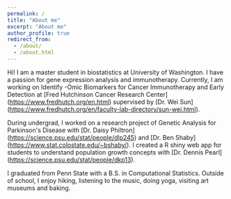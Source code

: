 ```yaml
---
permalink: /
title: "About me"
excerpt: "About me"
author_profile: true
redirect_from: 
  - /about/
  - /about.html
---
```


Hi! I am a master student in biostatistics at University of Washington. I have a passion for gene expression analysis and immunotherapy. Currently, I am working on Identify -Omic Biomarkers for Cancer Immunotherapy and Early Detection at [Fred Hutchinson Cancer Research Center] (https://www.fredhutch.org/en.html) supervised by [Dr. Wei Sun] (https://www.fredhutch.org/en/faculty-lab-directory/sun-wei.html). 

During undergrad, I worked on a research project of Genetic Analysis for Parkinson's Disease with [Dr. Daisy Philtron] (https://science.psu.edu/stat/people/dlp245) and [Dr. Ben Shaby] (https://www.stat.colostate.edu/~bshaby/). I created a R shiny web app for students to understand population growth concepts with [Dr. Dennis Pearl] (https://science.psu.edu/stat/people/dkp13).

I graduated from Penn State with a B.S. in Computational Statistics. Outside of school, I enjoy hiking, listening to the music, doing yoga, visiting art museums and baking.